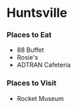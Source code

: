 # Huntsville

### Places to Eat
- 88 Buffet
- Rosie's
- ADTRAN Cafeteria

### Places to Visit
- Rocket Museum

